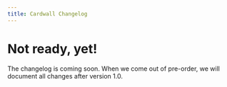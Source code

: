 ```yaml
---
title: Cardwall Changelog
---
```


# Not ready, yet!

The changelog is coming soon. When we come out of pre-order, we will document all changes after version 1.0.
